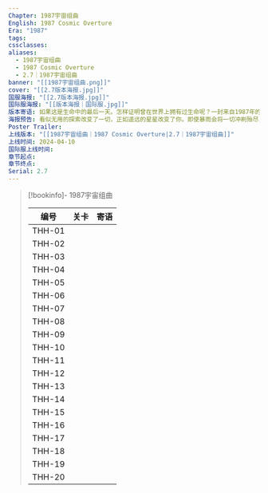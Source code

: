 ```yaml
---
Chapter: 1987宇宙组曲
English: 1987 Cosmic Overture
Era: "1987"
tags: 
cssclasses: 
aliases:
  - 1987宇宙组曲
  - 1987 Cosmic Overture
  - 2.7｜1987宇宙组曲
banner: "[[1987宇宙组曲.png]]"
cover: "[[2.7版本海报.jpg]]"
国服海报: "[[2.7版本海报.jpg]]"
国际服海报: "[[版本海报｜国际服.jpg]]"
版本寄语: 如果这是生命中的最后一天。怎样证明曾在世界上拥有过生命呢？一封来自1987年的电子遗书，寄向没有暴雨的2025。
海报预告: 看似无用的探索改变了一切，正如遥远的星星改变了你。即使暴雨会将一切冲刷殆尽，也有一位勇敢的小宇航员曾到过那里。
Poster Trailer: 
上线版本: "[[1987宇宙组曲｜1987 Cosmic Overture|2.7｜1987宇宙组曲]]"
上线时间: 2024-04-10
国际服上线时间: 
章节起点: 
章节终点: 
Serial: 2.7
---
```

> [!bookinfo]- 1987宇宙组曲
> 
> 
> |  编号  | 关卡 | 寄语 |
> | :----: | :--: | :--: |
> | THH-01 |      |      |
> | THH-02 |      |      |
> | THH-03 |      |      |
> | THH-04 |      |      |
> | THH-05 |      |      |
> | THH-06 |      |      |
> | THH-07 |      |      |
> | THH-08 |      |      |
> | THH-09 |      |      |
> | THH-10 |      |      |
> | THH-11 |      |      |
> | THH-12 |      |      |
> | THH-13 |      |      |
> | THH-14 |      |      |
> | THH-15 |      |      |
> | THH-16 |      |      |
> | THH-17 |      |      |
> | THH-18 |      |      |
> | THH-19 |      |      |
> | THH-20 |      |      |

